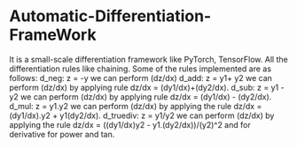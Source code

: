 # Automatic-Differentiation-FrameWork
It is a small-scale differentiation framework like PyTorch, TensorFlow. All the differentiation rules like chaining.
Some of the rules implemented are as follows:
    d_neg: 
          z = -y we can perform (dz/dx)
    d_add:
          z = y1+ y2 we can perform (dz/dx) by applying rule dz/dx = (dy1/dx)+(dy2/dx).
    d_sub: 
          z = y1 - y2 we can perform (dz/dx) by applying rule dz/dx = (dy1/dx) - (dy2/dx).
    d_mul:
          z = y1.y2 we can perform (dz/dx) by applying the rule dz/dx = (dy1/dx).y2 + y1(dy2/dx).
    d_truediv:
          z = y1/y2 we can perform (dz/dx) by applying the rule dz/dx = ((dy1/dx)y2 - y1.(dy2/dx))/(y2)^2
    and for derivative for power and tan.
    
            
